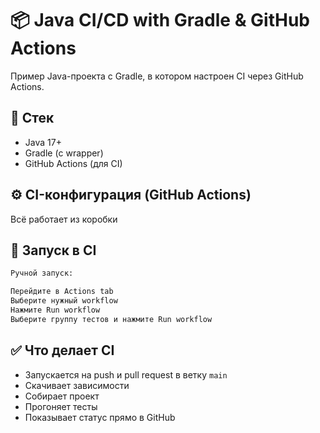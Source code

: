 # 📦 Java CI/CD with Gradle & GitHub Actions

Пример Java-проекта с Gradle, в котором настроен CI через GitHub Actions.

## 🧰 Стек

- Java 17+
- Gradle (с wrapper)
- GitHub Actions (для CI)


## ⚙️ CI-конфигурация (GitHub Actions)

Всё работает из коробки

## 🚀 Запуск в CI

```bash
Ручной запуск:

Перейдите в Actions tab
Выберите нужный workflow
Нажмите Run workflow
Выберите группу тестов и нажмите Run workflow
```

## ✅ Что делает CI

- Запускается на push и pull request в ветку `main`
- Скачивает зависимости
- Собирает проект
- Прогоняет тесты
- Показывает статус прямо в GitHub
